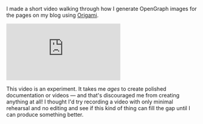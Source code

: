 I made a short video walking through how I generate OpenGraph images for the pages on my blog using [Origami](https://weborigami.org).

<iframe class="video4x3" src="https://www.youtube.com/embed/FjizVNSMaqA" title="YouTube video player" frameborder="0" allow="accelerometer; autoplay; clipboard-write; encrypted-media; gyroscope; picture-in-picture; web-share" allowfullscreen></iframe>

This video is an experiment. It takes me _ages_ to create polished documentation or videos — and that's discouraged me from creating anything at all! I thought I'd try recording a video with only minimal rehearsal and no editing and see if this kind of thing can fill the gap until I can produce something better.
